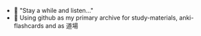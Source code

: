 - 👋 "Stay a while and listen..."
- 🌱 Using github as my primary archive for study-materials, anki-flashcards and as 道場

<!---
esdebeeh/esdebeeh is a ✨ special ✨ repository because its `README.md` (this file) appears on your GitHub profile.
You can click the Preview link to take a look at your changes.
--->
